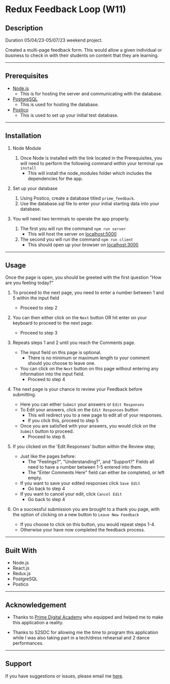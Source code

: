 # Redux Feedback Loop (W11)
## Description
Duration 05/04/23-05/07/23 weekend project.

Created a multi-page feedback form. This would allow a given individual or business to check in with their students on content that they are learning.

-----
<!-- ## Screen Shot

----- -->
## Prerequisites

- [Node.js](https://nodejs.org/en/)
    - This is for hosting the server and communicating with the database.
- [PostgreSQL](https://www.postgresql.org/)
    - This is used for hosting the database.
- [Postico](https://eggerapps.at/postico/v1.php)
    - This is used to set up your initial test database.

-----
## Installation

1. Node Module
    1. Once Node is installed with the link located in the Prerequisites, you will need to perform the following command within your terminal `npm install`
        -  This will install the node_modules folder which includes the dependencies for the app.

2. Set up your database
    1. Using Postico, create a database titled `prime_feedback`.
    2. Use the database.sql file to enter your initial starting data into your database.

3. You will need two terminals to operate the app properly.
    1. The first you will run the command `npm run server`
        - This will host the server on [localhost:5000](http://localhost:5000/)
    2. The second you will run the command `npm run client`
        - This should open up your browser on [localhost:3000](http://localhost:3000/)

-----
## Usage
Once the page is open, you should be greeted with the first question "How are you feeling today?"

1. To proceed to the next page, you need to enter a number between 1 and 5 within the input field
    - Proceed to step 2

2. You can then either click on the `Next` button OR hit enter on your keyboard to proceed to the next page.
    - Proceed to step 3

3. Repeats steps 1 and 2 until you reach the Comments page.
    - The input field on this page is optional.
        - There is no minimum or maximum length to your comment should you choose to leave one.
    - You can click on the `Next` button on this page without entering any information into the input field.
        - Proceed to step 4

4. The next page is your chance to review your Feedback before submitting.
    - Here you can either `Submit` your answers or `Edit Responses`
    - To Edit your answers, click on the `Edit Responses` button
        - This will redirect you to a new page to edit all of your responses.
        - If you click this, proceed to step 5
    - Once you are satisfied with your answers, you would click on the `Submit` button to proceed.
        - Proceed to step 6.

5. If you clicked on the 'Edit Responses' button within the Review step;
    -  Just like the pages before:
        - The "Feelings?", "Understanding?", and "Support?" Fields all need to have a number between 1-5 entered into them.
        - The "Enter Comments Here" field can either be completed, or left empty.
    - If you want to save your edited responses click `Save Edit`
        - Go back to step 4
    - If you want to cancel your edit, click `Cancel Edit`
        - Go back to step 4

6. On a successful submission you are brought to a thank you page, with the option of clicking on a new button to `Leave New Feedback`
    - If you choose to click on this button, you would repeat steps 1-4.
    - Otherwise your have now completed the feedback process.

-----
## Built With

- Node.js
- React.js
- Redux.js
- PostgreSQL
- Postico

-----
## Acknowledgement

  - Thanks to [Prime Digital Academy](www.primeacademy.io) who equipped and helped me to make this application a reality.

  - Thanks to S2SDC for allowing me the time to program this application while I was also taking part in a tech/dress rehearsal and 2 dance performances.

-----
## Support
If you have suggestions or issues, please email me [here](mailto:joshua.engebretson@gmail.com).
